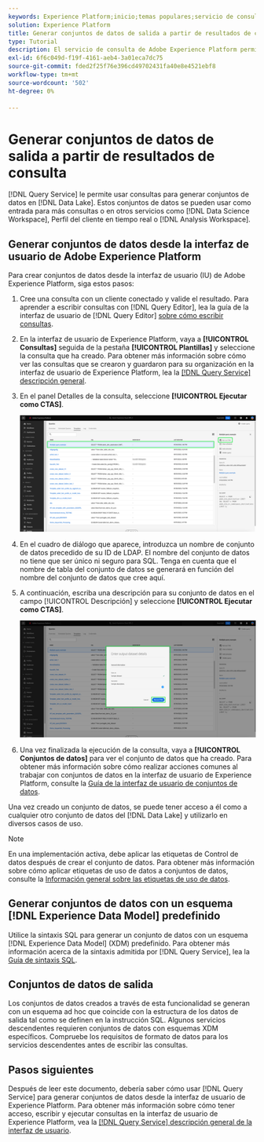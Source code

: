 ```yaml
---
keywords: Experience Platform;inicio;temas populares;servicio de consultas;servicio de consultas;generar conjuntos de datos;generar conjunto de datos;crear conjunto de datos;
solution: Experience Platform
title: Generar conjuntos de datos de salida a partir de resultados de consulta
type: Tutorial
description: El servicio de consulta de Adobe Experience Platform permite crear conjuntos de datos desde la interfaz de usuario. Una vez creado un conjunto de datos, se puede acceder a él como cualquier otro conjunto de datos del lago de datos y utilizarlo en una variedad de casos de uso.
exl-id: 6f6c049d-f19f-4161-aeb4-3a01eca7dc75
source-git-commit: fded2f25f76e396cd49702431fa40e8e4521ebf8
workflow-type: tm+mt
source-wordcount: '502'
ht-degree: 0%

---
```


# Generar conjuntos de datos de salida a partir de resultados de consulta

[!DNL Query Service] le permite usar consultas para generar conjuntos de datos en [!DNL Data Lake]. Estos conjuntos de datos se pueden usar como entrada para más consultas o en otros servicios como [!DNL Data Science Workspace], Perfil del cliente en tiempo real o [!DNL Analysis Workspace].

## Generar conjuntos de datos desde la interfaz de usuario de Adobe Experience Platform

Para crear conjuntos de datos desde la interfaz de usuario (IU) de Adobe Experience Platform, siga estos pasos:

1. Cree una consulta con un cliente conectado y valide el resultado. Para aprender a escribir consultas con [!DNL Query Editor], lea la guía de la interfaz de usuario de [!DNL Query Editor] [sobre cómo escribir consultas](./user-guide.md#writing-queries).

2. En la interfaz de usuario de Experience Platform, vaya a **[!UICONTROL Consultas]** seguida de la pestaña **[!UICONTROL Plantillas]** y seleccione la consulta que ha creado. Para obtener más información sobre cómo ver las consultas que se crearon y guardaron para su organización en la interfaz de usuario de Experience Platform, lea la [[!DNL Query Service] descripción general](./overview.md#browse).

3. En el panel Detalles de la consulta, seleccione **[!UICONTROL Ejecutar como CTAS]**.

   ![Se ha resaltado la pestaña del área de trabajo de consultas [!UICONTROL Plantillas] con la opción Seleccionar [!UICONTROL Ejecutar como CTAS].](../images/ui/create-datasets/run-as-ctas.png)

4. En el cuadro de diálogo que aparece, introduzca un nombre de conjunto de datos precedido de su ID de LDAP. El nombre del conjunto de datos no tiene que ser único ni seguro para SQL. Tenga en cuenta que el nombre de tabla del conjunto de datos se generará en función del nombre del conjunto de datos que cree aquí.

5. A continuación, escriba una descripción para su conjunto de datos en el campo [!UICONTROL Descripción] y seleccione **[!UICONTROL Ejecutar como CTAS]**.

   ![Se ha resaltado el cuadro de diálogo Conjunto de datos de salida con los detalles del conjunto de datos y [!UICONTROL Ejecutar como CTAS]](../images/ui/create-datasets/run-query.png)

6. Una vez finalizada la ejecución de la consulta, vaya a **[!UICONTROL Conjuntos de datos]** para ver el conjunto de datos que ha creado. Para obtener más información sobre cómo realizar acciones comunes al trabajar con conjuntos de datos en la interfaz de usuario de Experience Platform, consulte la [Guía de la interfaz de usuario de conjuntos de datos](../../catalog/datasets/user-guide.md).

Una vez creado un conjunto de datos, se puede tener acceso a él como a cualquier otro conjunto de datos del [!DNL Data Lake] y utilizarlo en diversos casos de uso.

>[!NOTE]
>
>En una implementación activa, debe aplicar las etiquetas de Control de datos después de crear el conjunto de datos. Para obtener más información sobre cómo aplicar etiquetas de uso de datos a conjuntos de datos, consulte la [Información general sobre las etiquetas de uso de datos](../../data-governance/labels/overview.md).

## Generar conjuntos de datos con un esquema [!DNL Experience Data Model] predefinido

Utilice la sintaxis SQL para generar un conjunto de datos con un esquema [!DNL Experience Data Model] (XDM) predefinido. Para obtener más información acerca de la sintaxis admitida por [!DNL Query Service], lea la [Guía de sintaxis SQL](../sql/syntax.md#create-table-as-select).

## Conjuntos de datos de salida

Los conjuntos de datos creados a través de esta funcionalidad se generan con un esquema ad hoc que coincide con la estructura de los datos de salida tal como se definen en la instrucción SQL. Algunos servicios descendentes requieren conjuntos de datos con esquemas XDM específicos. Compruebe los requisitos de formato de datos para los servicios descendentes antes de escribir las consultas.

## Pasos siguientes

Después de leer este documento, debería saber cómo usar [!DNL Query Service] para generar conjuntos de datos desde la interfaz de usuario de Experience Platform. Para obtener más información sobre cómo tener acceso, escribir y ejecutar consultas en la interfaz de usuario de Experience Platform, vea la [[!DNL Query Service] descripción general de la interfaz de usuario](./overview.md).

